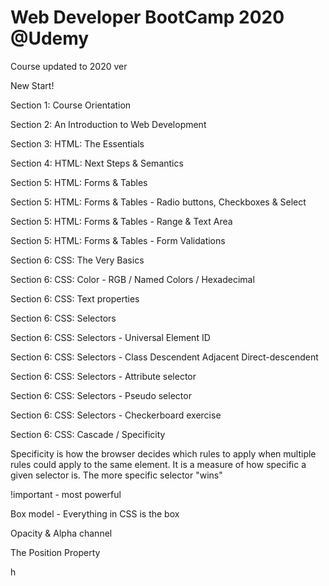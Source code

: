 # Web Developer BootCamp 2020 @Udemy
<p> Course updated to 2020 ver</p>
<p> New Start!</p>
<p>Section 1: Course Orientation</p>
<p>Section 2: An Introduction to Web Development</p>
<p>Section 3: HTML: The Essentials</p>
<p>Section 4: HTML: Next Steps & Semantics</p>
<p>Section 5: HTML: Forms & Tables</p>
<p>Section 5: HTML: Forms & Tables - Radio buttons, Checkboxes & Select</p>
<p>Section 5: HTML: Forms & Tables - Range & Text Area</p>
<p>Section 5: HTML: Forms & Tables - Form Validations</p>
<p>Section 6: CSS: The Very Basics</p>
<p>Section 6: CSS: Color - RGB / Named Colors / Hexadecimal </p>
<p>Section 6: CSS: Text properties  </p>
<p>Section 6: CSS: Selectors  </p>
<p>Section 6: CSS: Selectors - Universal Element ID </p>
<p>Section 6: CSS: Selectors - Class Descendent Adjacent Direct-descendent </p>
<p>Section 6: CSS: Selectors - Attribute selector </p>
<p>Section 6: CSS: Selectors - Pseudo selector </p>
<p>Section 6: CSS: Selectors - Checkerboard exercise </p>
<p>Section 6: CSS: Cascade / Specificity</p>
<p>Specificity is how the browser decides which rules to apply when multiple rules could apply to the same element. It is a measure of how specific a given selector is. The more specific selector "wins"</p>
<p>!important - most powerful</p>
<p>Box model - Everything in CSS is the box</p>
<p>Opacity & Alpha channel</p>
<p>The Position Property</p>h